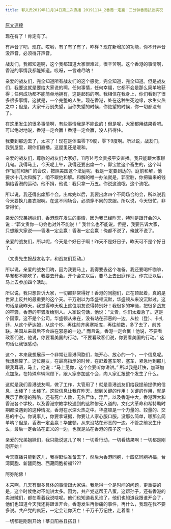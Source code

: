 ```yaml
---
title: 郭文贵2019年11月14日第二次直播 20191114_2香港一定赢！三分钟香港抗议实况
---
```


[原文連接](https://gnews.org/ThreadView/53483440)

现在有了！肯定有了。


有声音了吧，现在。哎哟，有了有了有了，咋样？现在新增加的功能，你不开声音没声音，必须得开声音。


战友们，我都知道啊，这个我都知道大家很难过，很辛苦啊。这个香港的事情啊，香港的事情我都能知道。哎呀，一言难尽呐！


亲爱的战友们，完全知道所有战友们的这个感觉，完全知道，完全知道。但是战友们，我要这就是要给大家说的啊。任何事情，任何幸福，它都不会是那么简单地获得；任何成功都不能简单地拥有，这是起码的啊。我相信在我身上，你们看到了很多很多事情，这就是，一个完整的人生。现在香港，处在这种生死边缘，水生火热之中；但是，大家千万别失望，当你失望的时候，你绝望的时候，你一切都没有了。


在这里发生的很多事情啊，有些事情我是不能说的！但是呢，大家都用结果看吧。可以绝对地说，香港一定会赢！香港一定会赢，没人挡得住。


我要到那边去了，太凉了！现在是体温零下9度，零下9度啊。所以说，战友们，我到屋里，跟你们直播。这屋里还是暖和。


亲爱的战友们，尊敬的战友们大家好，11月14号文贵报平安直播。我只能跟大家聊几句。我得马上，今天呢上午，我得还要出席一个，郭宝胜这个畜生的，这个叫作“庭前和解” 的会议，按照美国这个法庭呢，我是一定要到达的。庭前和解，他要求十几次和解了，咱不跟他和解。和解的唯一办法就是，郭宝胜，你把骗来的钱捐给香港的运动。他不捐，他说：我只拿一万五。你说这流氓，这个流氓。


所以说，我还得出席那个会。出席完以后，我要出席四个不同场合的会，所以说我今天要换几套衣服啊。在这不同场合，必须穿不同的衣服。所以说，今天很忙，非常得忙。


亲爱的兄弟姐妹们，香港现在发生的事情，因为我已经昨天，特别是跟开会的人说：“郭文贵你一句会也对外不能说！” 我什么也不能说。但是，我要告诉大家，只想跟大家说——香港一定会赢！香港一定会赢！俺都不说了，俺就不说了。


亲爱的战友们，所以呢，今天是个好日子啊！昨天不是好日子，昨天可不是个好日子。


（文贵先生报战友名字，和战友们互动。）


所以说，亲爱的战友们呐，因为我要马上，我得要去这个准备。我还要喝杯咖啡，早餐都不能吃了，我要去开会。开个会完以后，要马上去出庭作证，作完证以后，马上去参加四个活动。


所以说，我只想告诉大家，一切都非常得好！香港的同胞们，正在顶起着，真的是世界上反共的最重要的这个天。千万别以为华盛顿沉默，华盛顿从来没沉默过。这句话是我昨天，我觉得昨天晚上这位朋友说得特别好！我很多的牢骚，把很多战友的牢骚，香港的牢骚发给别人。人家说句话，他说：“文贵，你们太着急了。这是个国家，这不是个公司。华盛顿从来在，没有站在邪恶的一边。从拉（登）、卡扎菲，从这个萨达姆，从这个IS，再往前齐奥塞斯库，再往前数，多了去了，前苏联。美国从来最后不会站在邪恶的一边。” 而且说，香港一定会赢！他说，不要看政客们说，他说，你要看美国的行动。“不要看政客们说，你要看美国的行动。” 这句话让我很感动。


这个，本来我想展示一个非常让香港同胞们，能开心、放心的一个，一个信息呢。我想想算了。这位朋友，在最高指示的时候，在赶着塞车呀，塞车，紧急地到那儿跟我耳语，马上，他说：“马上见你，这个会要听你讲讲。” 所以我是赶快，加班加点加急，在特殊车辆照顾下，跟人家参加这个会，向人家汇报整个发生了什么。


这就是我们香港战友啊，做了工作，太管用了！就是香港战友们给我提前提供的信息，太棒了！太棒了。这些信息让我在昨天，起到关键的作用！关键的作用，就是展示了香港的残酷，还有死亡人数，无名尸体，浮尸，以及香港中大，香港理大和香港各个学校，以及香港宗教学校遇到的这种惨无人道的，文化大革命和希特勒时期都没遇到的这种情况，香港在水深火热之中。华盛顿是一个力量的、较量的、交易的中心。你说事儿，你要拿证据，你要让人家心服口服。没那么简单，哪那么简单呐？但是，香港一定会赢！华盛顿，从来没站在邪恶的一边。不管之前发生什么，最后一定会站在正义的一边，也就是站在香港的孩子这一边。


亲爱的兄弟姐妹们，我只能说这儿了啊！一切看行动，一切看结果啊！一切都是刚刚开始！


今天直播只能到这儿，我得赶快准备去了，然后为香港同胞，十四亿同胞祈福，台湾同胞、新疆同胞、西藏同胞祈福????


阿弥陀佛！


本来啊，几天有很多具体的事情跟大家讲。我觉得一个是时间的问题，更重要的是，这个时候绝对不能讲太多。因为，共产党这帮王八蛋，这帮孙子，还有香港的卖港贼们，都在看着我说啥呢。他们也知道我见谁了，他们也知道我跟谁开会了，他们也知道今天我还将跟谁开会。香港发生再惨痛的事件，再什么，我现在我不要多说。共产党的疯狂，一定会让你灭亡！千万千万记住，走着看！


一切都是刚刚开始！莘县阳谷县搭县！
